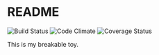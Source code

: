 # README

![Build Status](https://codeship.com/projects/8aac1740-76b4-0134-c525-3297b04e4e78/status?branch=master)
![Code Climate](https://codeclimate.com/github/plauring/breakable_toy.png)
![Coverage Status](https://coveralls.io/repos/plauring/breakable_toy/badge.png)

This is my breakable toy.
